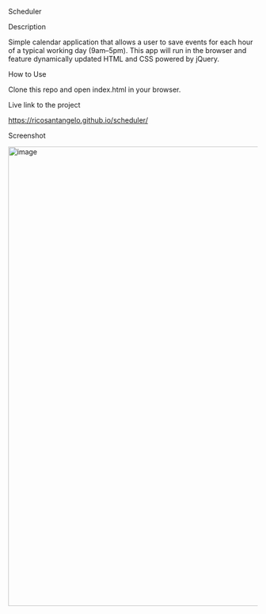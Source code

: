 Scheduler

Description

Simple calendar application that allows a user to save events for each hour of a typical working day (9am–5pm). This app will run in the browser and feature dynamically updated HTML and CSS powered by jQuery.

How to Use

Clone this repo and open index.html in your browser.

Live link to the project

https://ricosantangelo.github.io/scheduler/

Screenshot

<img width="929" alt="image" src="https://github.com/ricosantangelo/scheduler/assets/134536648/8c7c3c47-0e21-4947-b9ec-08bcb95cc7ef">
